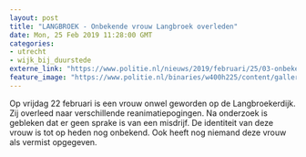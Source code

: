 ```yaml
---
layout: post
title: "LANGBROEK - Onbekende vrouw Langbroek overleden"
date: Mon, 25 Feb 2019 11:28:00 GMT
categories: 
- utrecht 
- wijk_bij_duurstede 
externe_link: "https://www.politie.nl/nieuws/2019/februari/25/03-onbekende-vrouw-langbroek-overleden.html"
feature_image: "https://www.politie.nl/binaries/w400h225/content/gallery/politie/nieuws/2019/februari/03-mn/lanbroek.jpg"
---
```


Op vrijdag 22 februari is een vrouw onwel geworden op de Langbroekerdijk. Zij overleed naar verschillende reanimatiepogingen. Na onderzoek is gebleken dat er geen sprake is van een misdrijf. De identiteit van deze vrouw is tot op heden nog onbekend. Ook heeft nog niemand deze vrouw als vermist opgegeven.
